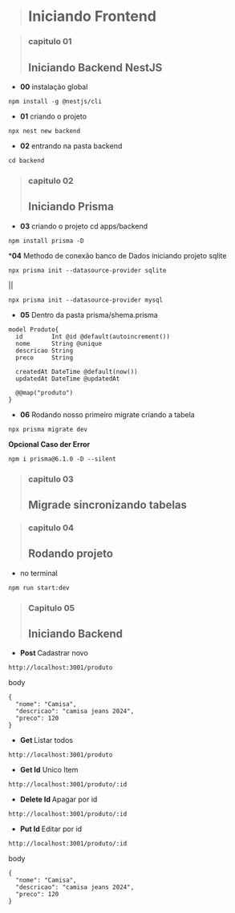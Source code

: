 > ### <h1 style="text-center"> Iniciando Frontend </h1>

> ### capitulo 01 <h2 style="text-center"> Iniciando Backend NestJS </h2>
* <b>00</b> instalação global
``` ok
npm install -g @nestjs/cli
```

* <b>01</b> criando o projeto
``` ok
npx nest new backend
```

* <b>02</b> entrando na pasta backend
``` ok
cd backend
```

> ### capitulo 02 <h2 style="text-center"> Iniciando Prisma </h2>

* <b>03</b> criando o projeto cd apps/backend
```ok
npm install prisma -D
```

*<b>04</b> Methodo de conexão banco de Dados iniciando projeto sqlite
```ok
npx prisma init --datasource-provider sqlite
```
|| <br>
```
npx prisma init --datasource-provider mysql
```
* <b>05</b> Dentro da pasta prisma/shema.prisma
``` ok
model Produto{
  id        Int @id @default(autoincrement())
  nome      String @unique
  descricao String 
  preco     String

  createdAt DateTime @default(now())
  updatedAt DateTime @updatedAt

  @@map("produto")
}
```

* <b>06</b> Rodando nosso primeiro migrate criando a tabela
``` ok
npx prisma migrate dev
```

<b> Opcional Caso der Error </b>
``` ok Prisma
npm i prisma@6.1.0 -D --silent
```

> ### capitulo 03 <h2 style="text-center"> Migrade sincronizando tabelas </h2>
> 

> ### capitulo 04 <h2 style="text-center"> Rodando projeto </h2>
* no terminal
```
npm run start:dev
```

> ### Capitulo 05 <h2 style="text-center"> Iniciando Backend </h2>

* <b> Post </b> Cadastrar novo
```
http://localhost:3001/produto
```
body
```
{
  "nome": "Camisa",
  "descricao": "camisa jeans 2024",
  "preco": 120
}
```

* <b> Get </b> Listar todos 
```
http://localhost:3001/produto
```

* <b> Get Id</b> Unico Item
```
http://localhost:3001/produto/:id
```

* <b> Delete Id </b> Apagar por id
```
http://localhost:3001/produto/:id
```

* <b> Put Id </b> Editar por id
```
http://localhost:3001/produto/:id
```
body
```
{
  "nome": "Camisa",
  "descricao": "camisa jeans 2024",
  "preco": 120
}
```
